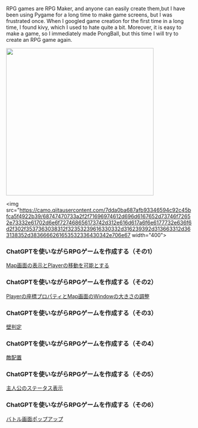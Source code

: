 RPG games are RPG Maker, and anyone can easily create them,but I have been using Pygame for a long time to make game screens, but I was frustrated once. 
When I googled game creation for the first time in a long time, I found kivy, which I used to hate quite a bit. Moreover, it is easy to make a game, so I immediately made PongBall, but this time I will try to create an RPG game again.

<img src="https://camo.qiitausercontent.com/a9516cc69e4c204f847c3df980a614280b0b898e/68747470733a2f2f71696974612d696d6167652d73746f72652e73332e61702d6e6f727468656173742d312e616d617a6f6e6177732e636f6d2f302f3537363038312f37323466376633662d613635382d376639642d663366372d3938376630663631306365382e706e67" width="400">

<img src="https://camo.qiitausercontent.com/7dda0ba687afb93346594c92c45bfca5f4922b39/68747470733a2f2f71696974612d696d6167652d73746f72652e73332e61702d6e6f727468656173742d312e616d617a6f6e6177732e636f6d2f302f3537363038312f32353239616330332d316239392d313663312d363138352d3836666261653532336430342e706e67 width="400">

### ChatGPTを使いながらRPGゲームを作成する（その1）
[Map画面の表示とPlayerの移動を可能とする](https://qiita.com/akeyi2018/items/d88835795d571b60f489)

### ChatGPTを使いながらRPGゲームを作成する（その2）
[Playerの座標プロパティとMap画面のWindowの大きさの調整](https://qiita.com/akeyi2018/items/1d8b93c6cf03f77f7c7e)

### ChatGPTを使いながらRPGゲームを作成する（その3）
[壁判定](https://qiita.com/akeyi2018/items/18dd8be84f7f2d7f9e81)

### ChatGPTを使いながらRPGゲームを作成する（その4）
[敵配置](https://qiita.com/akeyi2018/items/613fd559f74a618d4992)

### ChatGPTを使いながらRPGゲームを作成する（その5）
[主人公のステータス表示](https://qiita.com/akeyi2018/items/84f717984b1a5617567e)

### ChatGPTを使いながらRPGゲームを作成する（その6）
[バトル画面ポップアップ](https://qiita.com/akeyi2018/items/f12abbcdfc2434fad8e8)
